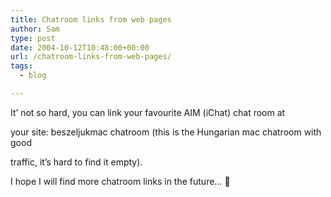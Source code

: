 ```yaml
---
title: Chatroom links from web pages
author: Sam
type: post
date: 2004-10-12T10:48:00+00:00
url: /chatroom-links-from-web-pages/
tags:
  - blog

---
```

It&#8217; not so hard, you can link your favourite AIM (iChat) chat room at
  
your site: beszeljukmac chatroom (this is the Hungarian mac chatroom with good
  
traffic, it&#8217;s hard to find it empty).

I hope I will find more chatroom links in the future&#8230; 🙂

